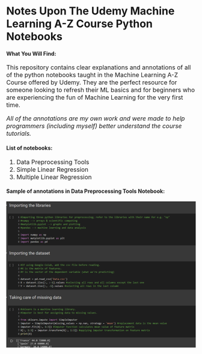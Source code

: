 
# Notes Upon The Udemy Machine Learning A-Z Course Python Notebooks


#### **What You Will Find:**

<font size = "3"> This repository contains clear explanations and annotations of all of the python notebooks taught in the Machine Learning A-Z Course offered by Udemy. They are the perfect resource for someone looking to refresh their ML basics and for beginners who are experiencing the fun of Machine Learning for the very first time.

_All of the annotations are my own work and were made to help programmers (including myself) better understand the course tutorials._ 

</font>


#### **List of notebooks:**

<font size = "3">

1. Data Preprocessing Tools
2. Simple Linear Regression
3. Multiple Linear Regression

</font>

#### **Sample of annotations in Data Preprocessing Tools Notebook:**

![](screenshot.png)

